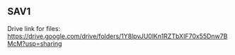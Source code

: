 ## SAV1

Drive link for files:
https://drive.google.com/drive/folders/1Y8lpvJU0lKn1RZTbXIF70x55Dnw7BMcM?usp=sharing

